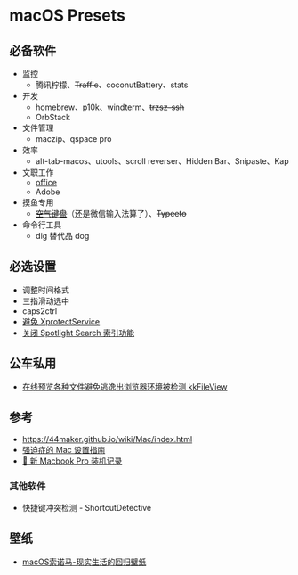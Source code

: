 # macOS Presets

## 必备软件
- 监控
  - 腾讯柠檬、~~Traffic~~、coconutBattery、stats
- 开发
  - homebrew、p10k、windterm、~~trzsz-ssh~~
  - OrbStack
- 文件管理
  - maczip、qspace pro
- 效率
  - alt-tab-macos、utools、scroll reverser、Hidden Bar、Snipaste、Kap
- 文职工作
  - [office](https://gist.github.com/zthxxx/9ddc171d00df98cbf8b4b0d8469ce90a)
  - Adobe
- 摸鱼专用
  - ~~[空气键盘](https://xtool.club/app/airkeyboard)~~（还是微信输入法算了）、~~Typeeto~~
- 命令行工具
  - dig 替代品 dog

## 必选设置
- 调整时间格式
- 三指滑动选中
- caps2ctrl
- [避免 XprotectService](https://catcoding.me/p/apple-perf/)
- [关闭 Spotlight Search 索引功能](https://blog.csdn.net/hadues/article/details/127889004)

## 公车私用
- [在线预览各种文件避免逃逸出浏览器环境被检测 kkFileView](https://github.com/kekingcn/kkFileView)

## 参考
- https://44maker.github.io/wiki/Mac/index.html
- [强迫症的 Mac 设置指南](https://github.com/macdao/ocds-guide-to-setting-up-mac)
- [📝 新 Macbook Pro 装机记录](https://www.rustc.cloud/mac-install)

### 其他软件
- 快捷键冲突检测 - ShortcutDetective

## 壁纸
- [macOS索诺马-现实生活的回归壁纸](https://www.dylanmcd.com/blog/macos-sonoma-wallpapers/)
